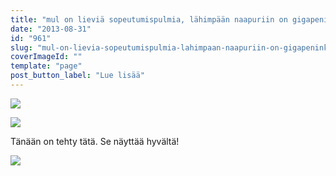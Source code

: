 ```yaml
---
title: "mul on lieviä sopeutumispulmia, lähimpään naapuriin on gigapeninkulmia."
date: "2013-08-31"
id: "961"
slug: "mul-on-lievia-sopeutumispulmia-lahimpaan-naapuriin-on-gigapeninkulmia"
coverImageId: ""
template: "page"
post_button_label: "Lue lisää"
---
```


[![](images/talli1_.png)](http://4.bp.blogspot.com/-Nlbb5OKyb3g/UiIECLRHScI/AAAAAAAAGwE/58UQrvsmYzo/s1600/talli1_.png)

  

[![](images/talli2_.png)](http://1.bp.blogspot.com/-IChZHXzS2hc/UiIECZsnmiI/AAAAAAAAGwI/-Fda0SYcWZM/s1600/talli2_.png)

  
Tänään on tehty tätä. Se näyttää hyvältä!  
  

[![](images/ak.png)](http://2.bp.blogspot.com/-KFnhf165S1o/UiIF2_ZgZZI/AAAAAAAAGwY/nI7-UaQUHMo/s1600/ak.png)
